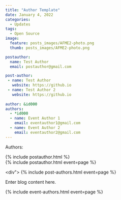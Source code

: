 ```yaml
---
title: "Author Template"
date: January 4, 2022
categories:
  - Updates
tags:
  - Open Source
image:
  feature: posts_images/AFME2-photo.png
  thumb: posts_images/AFME2-photo.png

postauthor:
  name: Test Author
  email: postauthor@gmail.com

post-author:
 - name: Test Author
   website: https://github.io
 - name: Test Author 2
   website: https://github.io
  
author: &id000
authors:
  - *id000
  - name: Event Author 1
    email: eventauthor1@gmail.com
  - name: Event Author 2
    email: eventauthor2@gmail.com
---
```


Authors:
<div>
  {% include postauthor.html %}
</div>


<div>
  {% include postauthor.html event=page %}
</div>



<div">
  {% include post-authors.html event=page %}
</div>

Enter blog content here.

<div>
  {% include event-authors.html event=page %}
</div>
